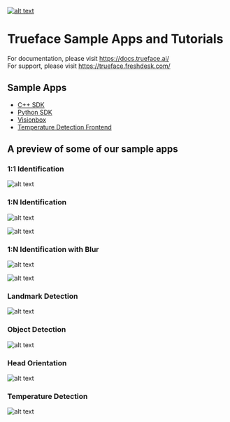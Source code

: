 [![alt text](https://i.ibb.co/dJz6kF6/trueface-logo.png)](https://www.trueface.ai/)
# Trueface Sample Apps and Tutorials

For documentation, please visit https://docs.trueface.ai/
<br />
For support, please visit https://trueface.freshdesk.com/

## Sample Apps
* [C++ SDK](./cpp_sdk/)
* [Python SDK](./python_sdk/)
* [Visionbox](./visionbox_apps/)
* [Temperature Detection Frontend](./temperature_detection_frontend/)

## A preview of some of our sample apps
### 1:1 Identification
![alt text](https://i.ibb.co/G2skdHJ/Untitled-presentation-1.jpg)

### 1:N Identification
![alt text](./cpp_sdk/facial_recognition/1N/demo_gifs/demo3.gif)

![alt text](./cpp_sdk/facial_recognition/1N/demo_gifs/demo4.gif)

### 1:N Identification with Blur
![alt text](./cpp_sdk/facial_recognition/blur/demo_gifs/demo2.gif)

![alt text](./cpp_sdk/facial_recognition/blur/demo_gifs/demo3.gif)

### Landmark Detection
![alt text](./cpp_sdk/landmark_detection/live_streaming/demo_gifs/demo2.gif)

### Object Detection
![alt text](./cpp_sdk/object_detection/demo_gifs/demo2.gif)

### Head Orientation
![alt text](./cpp_sdk/head_orientation/demo_gifs/demo1.gif)

### Temperature Detection
![alt text](./temperature_detection_frontend/demo/demo.gif)

